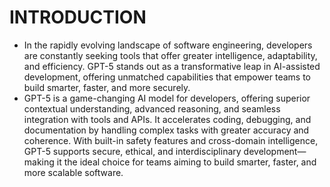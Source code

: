 # INTRODUCTION
 * In the rapidly evolving landscape of software engineering, developers are constantly seeking tools that offer greater intelligence, adaptability, and efficiency. GPT-5 stands out as a transformative leap in AI-assisted development, offering unmatched capabilities that empower teams to build smarter, faster, and more securely.
* GPT-5 is a game-changing AI model for developers, offering superior contextual understanding, advanced reasoning, and seamless integration with tools and APIs. It accelerates coding, debugging, and documentation by handling complex tasks with greater accuracy and coherence. With built-in safety features and cross-domain intelligence, GPT-5 supports secure, ethical, and interdisciplinary development—making it the ideal choice for teams aiming to build smarter, faster, and more scalable software.
